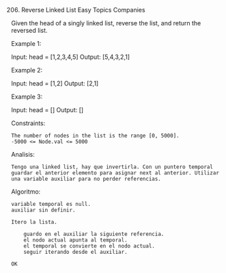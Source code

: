 206. Reverse Linked List
Easy
Topics
Companies

Given the head of a singly linked list, reverse the list, and return the reversed list.

 

Example 1:

Input: head = [1,2,3,4,5]
Output: [5,4,3,2,1]

Example 2:

Input: head = [1,2]
Output: [2,1]

Example 3:

Input: head = []
Output: []

 

Constraints:

    The number of nodes in the list is the range [0, 5000].
    -5000 <= Node.val <= 5000

Analisis:

    Tengo una linked list, hay que invertirla. Con un puntero temporal guardar el anterior elemento para asignar next al anterior. Utilizar una variable auxiliar para no perder referencias.


Algoritmo:

    variable temporal es null.
    auxiliar sin definir.

    Itero la lista.

        guardo en el auxiliar la siguiente referencia.
        el nodo actual apunta al temporal.
        el temporal se convierte en el nodo actual.
        seguir iterando desde el auxiliar.

    OK